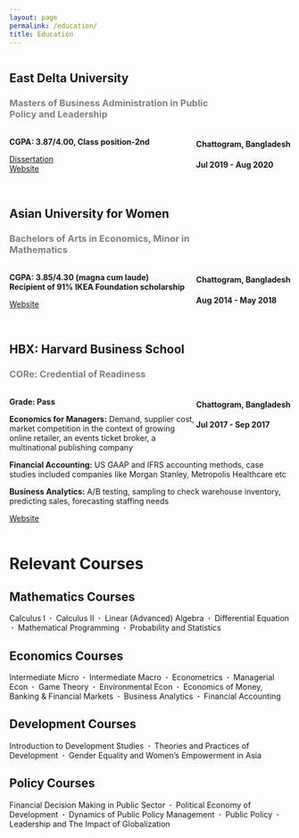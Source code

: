 ```yaml
---
layout: page
permalink: /education/
title: Education
---
```


<div style="line-height:1.2">
    <div style="display:inline-block; width: 77%">
        <h2 style="font-weight:bold">East Delta University</h2>
        <h3 style="color:grey; font-weight:bold">Masters of Business Administration in Public Policy and Leadership</h3>
    </div>
    <div style="display:inline-block; vertical-align:top; float:right">
        <h4>Chattogram, Bangladesh</h4>
        <h4>Jul 2019 - Aug 2020</h4>
    </div>
</div>
<p><b>CGPA: 3.87/4.00, Class position-2nd</b></p>

<a href="/research"><div class="color-button">Dissertation</div></a>
<a href="https://www.eastdelta.edu.bd/"><div class="color-button">Website</div></a>
<br>

<div style="line-height:1.2">
    <div style="display:inline-block; width: 77%">
        <h2 style="font-weight:bold">Asian University for Women</h2>
        <h3 style="color:grey; font-weight:bold">Bachelors of Arts in Economics, Minor in Mathematics</h3>
    </div>
    <div style="display:inline-block; vertical-align:top; float:right">
        <h4>Chattogram, Bangladesh</h4>
        <h4>Aug 2014 - May 2018</h4>
    </div>
</div>
<p><b>CGPA: 3.85/4.30 (magna cum laude) <br> 
Recipient of 91% IKEA Foundation scholarship</b></p>

<a href="https://asian-university.org/"><div class="color-button">Website</div></a>
<br>


<div style="line-height:1.2">
    <div style="display:inline-block; width: 77%">
        <h2 style="font-weight:bold">HBX: Harvard Business School</h2>
        <h3 style="color:grey; font-weight:bold">CORe: Credential of Readiness</h3>
    </div>
    <div style="display:inline-block; vertical-align:top; float:right">
        <h4>Chattogram, Bangladesh</h4>
        <h4>Jul 2017 - Sep 2017</h4>
    </div>
</div>
<p><b>Grade: Pass</b></p>
<p><b>Economics for Managers:</b> Demand, supplier cost, market competition in the context of growing online retailer, an events ticket broker, a multinational publishing company</p>
<p><b>Financial Accounting:</b> US GAAP and IFRS accounting methods, case studies included companies like Morgan Stanley, Metropolis Healthcare etc</p>
<p><b>Business Analytics:</b>  A/B testing, sampling to check warehouse inventory, predicting sales, forecasting staffing needs</p>

<a href="https://online.hbs.edu/courses/core/?c1=GAW_SE_NW&source=INTL_BRND&cr2=search__-__nw__-__international__-__branded&kw=hbx_core_exm&cr5=547999763439&cr7=c&hsa_cam=1396947326&hsa_grp=57712618040&hsa_mt=e&hsa_src=g&hsa_ad=547999763439&hsa_acc={792-723-8641}&hsa_net=adwords&hsa_kw=hbx%20core&hsa_tgt=aud-951628315120:kwd-493465437512&hsa_ver=3&gclid=Cj0KCQjwwY-LBhD6ARIsACvT72PxqThAZ5BSILN0zbriuv2Ug8eKHMbTuKI7GXDrAP1cek0reHnB2icaAh_FEALw_wcB"><div class="color-button">Website</div></a>
<br>

# Relevant Courses

## Mathematics Courses

Calculus I <b>&nbsp;&middot;&nbsp;</b> 
Calculus II <b>&nbsp;&middot;&nbsp;</b> 
Linear (Advanced) Algebra <b>&nbsp;&middot;&nbsp;</b> 
Differential Equation <b>&nbsp;&middot;&nbsp;</b> 
Mathematical Programming <b>&nbsp;&middot;&nbsp;</b> 
Probability and Statistics

## Economics Courses

Intermediate Micro <b>&nbsp;&middot;&nbsp;</b> 
Intermediate Macro <b>&nbsp;&middot;&nbsp;</b> 
Econometrics <b>&nbsp;&middot;&nbsp;</b> 
Managerial Econ <b>&nbsp;&middot;&nbsp;</b> 
Game Theory <b>&nbsp;&middot;&nbsp;</b> 
Environmental Econ <b>&nbsp;&middot;&nbsp;</b> 
Economics of Money, Banking & Financial Markets <b>&nbsp;&middot;&nbsp;</b> 
Business Analytics <b>&nbsp;&middot;&nbsp;</b> 
Financial Accounting
## Development Courses

Introduction to Development Studies <b>&nbsp;&middot;&nbsp;</b> Theories and Practices of Development <b>&nbsp;&middot;&nbsp;</b> Gender Equality and Women’s Empowerment in Asia

## Policy Courses

Financial Decision Making in Public Sector <b>&nbsp;&middot;&nbsp;</b> 
Political Economy of Development <b>&nbsp;&middot;&nbsp;</b> 
Dynamics of Public Policy Management <b>&nbsp;&middot;&nbsp;</b> 
Public Policy <b>&nbsp;&middot;&nbsp;</b> 
Leadership and The Impact of Globalization

